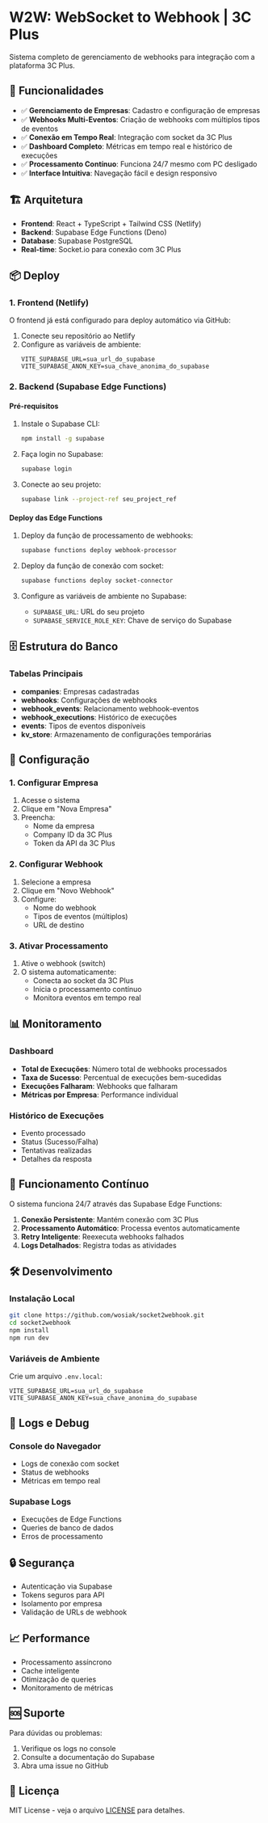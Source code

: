 # W2W: WebSocket to Webhook | 3C Plus

Sistema completo de gerenciamento de webhooks para integração com a plataforma 3C Plus.

## 🚀 Funcionalidades

- ✅ **Gerenciamento de Empresas**: Cadastro e configuração de empresas
- ✅ **Webhooks Multi-Eventos**: Criação de webhooks com múltiplos tipos de eventos
- ✅ **Conexão em Tempo Real**: Integração com socket da 3C Plus
- ✅ **Dashboard Completo**: Métricas em tempo real e histórico de execuções
- ✅ **Processamento Contínuo**: Funciona 24/7 mesmo com PC desligado
- ✅ **Interface Intuitiva**: Navegação fácil e design responsivo

## 🏗️ Arquitetura

- **Frontend**: React + TypeScript + Tailwind CSS (Netlify)
- **Backend**: Supabase Edge Functions (Deno)
- **Database**: Supabase PostgreSQL
- **Real-time**: Socket.io para conexão com 3C Plus

## 📦 Deploy

### 1. Frontend (Netlify)

O frontend já está configurado para deploy automático via GitHub:

1. Conecte seu repositório ao Netlify
2. Configure as variáveis de ambiente:
   ```
   VITE_SUPABASE_URL=sua_url_do_supabase
   VITE_SUPABASE_ANON_KEY=sua_chave_anonima_do_supabase
   ```

### 2. Backend (Supabase Edge Functions)

#### Pré-requisitos

1. Instale o Supabase CLI:
   ```bash
   npm install -g supabase
   ```

2. Faça login no Supabase:
   ```bash
   supabase login
   ```

3. Conecte ao seu projeto:
   ```bash
   supabase link --project-ref seu_project_ref
   ```

#### Deploy das Edge Functions

1. Deploy da função de processamento de webhooks:
   ```bash
   supabase functions deploy webhook-processor
   ```

2. Deploy da função de conexão com socket:
   ```bash
   supabase functions deploy socket-connector
   ```

3. Configure as variáveis de ambiente no Supabase:
   - `SUPABASE_URL`: URL do seu projeto
   - `SUPABASE_SERVICE_ROLE_KEY`: Chave de serviço do Supabase

## 🗄️ Estrutura do Banco

### Tabelas Principais

- **companies**: Empresas cadastradas
- **webhooks**: Configurações de webhooks
- **webhook_events**: Relacionamento webhook-eventos
- **webhook_executions**: Histórico de execuções
- **events**: Tipos de eventos disponíveis
- **kv_store**: Armazenamento de configurações temporárias

## 🔧 Configuração

### 1. Configurar Empresa

1. Acesse o sistema
2. Clique em "Nova Empresa"
3. Preencha:
   - Nome da empresa
   - Company ID da 3C Plus
   - Token da API da 3C Plus

### 2. Configurar Webhook

1. Selecione a empresa
2. Clique em "Novo Webhook"
3. Configure:
   - Nome do webhook
   - Tipos de eventos (múltiplos)
   - URL de destino

### 3. Ativar Processamento

1. Ative o webhook (switch)
2. O sistema automaticamente:
   - Conecta ao socket da 3C Plus
   - Inicia o processamento contínuo
   - Monitora eventos em tempo real

## 📊 Monitoramento

### Dashboard

- **Total de Execuções**: Número total de webhooks processados
- **Taxa de Sucesso**: Percentual de execuções bem-sucedidas
- **Execuções Falharam**: Webhooks que falharam
- **Métricas por Empresa**: Performance individual

### Histórico de Execuções

- Evento processado
- Status (Sucesso/Falha)
- Tentativas realizadas
- Detalhes da resposta

## 🔄 Funcionamento Contínuo

O sistema funciona 24/7 através das Supabase Edge Functions:

1. **Conexão Persistente**: Mantém conexão com 3C Plus
2. **Processamento Automático**: Processa eventos automaticamente
3. **Retry Inteligente**: Reexecuta webhooks falhados
4. **Logs Detalhados**: Registra todas as atividades

## 🛠️ Desenvolvimento

### Instalação Local

```bash
git clone https://github.com/wosiak/socket2webhook.git
cd socket2webhook
npm install
npm run dev
```

### Variáveis de Ambiente

Crie um arquivo `.env.local`:

```env
VITE_SUPABASE_URL=sua_url_do_supabase
VITE_SUPABASE_ANON_KEY=sua_chave_anonima_do_supabase
```

## 📝 Logs e Debug

### Console do Navegador

- Logs de conexão com socket
- Status de webhooks
- Métricas em tempo real

### Supabase Logs

- Execuções de Edge Functions
- Queries de banco de dados
- Erros de processamento

## 🔒 Segurança

- Autenticação via Supabase
- Tokens seguros para API
- Isolamento por empresa
- Validação de URLs de webhook

## 📈 Performance

- Processamento assíncrono
- Cache inteligente
- Otimização de queries
- Monitoramento de métricas

## 🆘 Suporte

Para dúvidas ou problemas:

1. Verifique os logs no console
2. Consulte a documentação do Supabase
3. Abra uma issue no GitHub

## 📄 Licença

MIT License - veja o arquivo [LICENSE](LICENSE) para detalhes.
